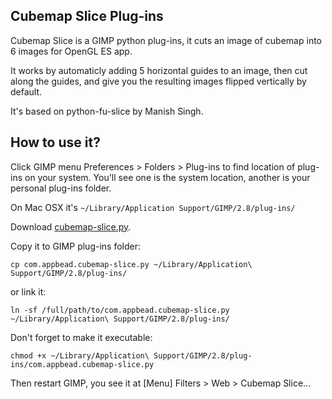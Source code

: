 ## Cubemap Slice Plug-ins

Cubemap Slice is a GIMP python plug-ins, it cuts an image of cubemap into 6 images for OpenGL ES app.

It works by automaticly adding 5 horizontal guides to an image, then cut along the guides, and give you the resulting images flipped vertically by default.

It's based on python-fu-slice by Manish Singh.

## How to use it?

Click GIMP menu Preferences > Folders > Plug-ins to find location of plug-ins on your system. You'll see one is the system location, another is your personal plug-ins folder.

On Mac OSX it's `~/Library/Application Support/GIMP/2.8/plug-ins/`

Download [cubemap-slice.py](https://github.com/kitnew/gimp-cubemap-slice/raw/master/com.appbead.cubemap-slice.py).

Copy it to GIMP plug-ins folder:

    cp com.appbead.cubemap-slice.py ~/Library/Application\ Support/GIMP/2.8/plug-ins/

or link it:

    ln -sf /full/path/to/com.appbead.cubemap-slice.py ~/Library/Application\ Support/GIMP/2.8/plug-ins/

Don't forget to make it executable:

    chmod +x ~/Library/Application\ Support/GIMP/2.8/plug-ins/com.appbead.cubemap-slice.py

Then restart GIMP, you see it at [Menu] Filters > Web > Cubemap Slice...
